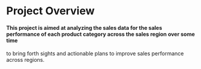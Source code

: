 # Project Overview
#### This project is aimed at analyzing the sales data for the sales performance of each product category across the sales region over some time
to bring forth sights and actionable plans to improve sales performance across regions. 
